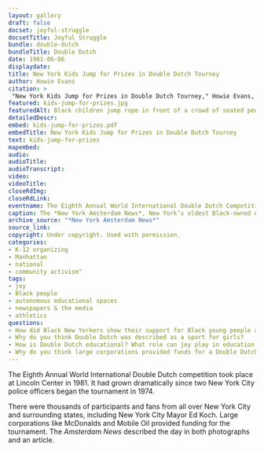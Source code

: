 ```yaml
--- 
layout: gallery
draft: false
docset: joyful-struggle
docsetTitle: Joyful Struggle
bundle: double-dutch
bundleTitle: Double Dutch
date: 1981-06-06
displaydate: 
title: New York Kids Jump for Prizes in Double Dutch Tourney
author: Howie Evans
citation: >
 "New York Kids Jump for Prizes in Double Dutch Tourney," Howie Evans, in New York City Civil Rights History Project, Accessed: [Month Day, Year], https://nyccivilrightshistory.org/gallery/kids-jump-for-prizes.
featured: kids-jump-for-prizes.jpg
featuredAlt: Black children jump rope in front of a crowd of seated people. A referree watches closely. 
detailedDescr: 
embed: kids-jump-for-prizes.pdf
embedTitle: New York Kids Jump for Prizes in Double Dutch Tourney
text: kids-jump-for-prizes
mapembed: 
audio: 
audioTitle: 
audioTranscript: 
video: 
videoTitle: 
closeRdImg: 
closeRdLink: 
eventname: The Eighth Annual World International Double Dutch Competition is held at Lincoln Center.
caption: The *New York Amsterdam News*, New York’s oldest Black-owned newspaper, featured the wildly successful Eighth Annual World International Double Dutch competition.
archive_source: "*New York Amsterdam News*"
source_link: 
copyright: Under copyright. Used with permission. 
categories: 
- K-12 organizing
- Manhattan
- national
- community activism"
tags: 
- joy
- Black people
- autonomous educational spaces
- newspapers & the media
- athletics
questions: 
- How did Black New Yorkers show their support for Black young people and Double Dutch? 
- Why do you think Double Dutch was described as a sport for girls? 
- How is Double Dutch educational? What role can joy play in education activism?
- Why do you think large corporations provided funds for a Double Dutch tournament in New York City in 1981? 
--- 
```


The Eighth Annual World International Double Dutch competition took place at Lincoln Center in 1981. It had grown dramatically since two New York City police officers began the tournament in 1974.

There were thousands of participants and fans from all over New York City and surrounding states, including New York City Mayor Ed Koch. Large corporations like McDonalds and Mobile Oil provided funding for the tournament. The *Amsterdam News* described the day in both photographs and an article.
